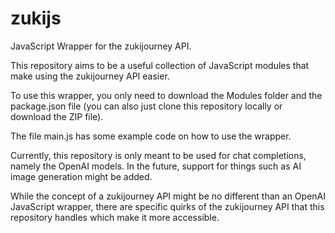 # zukijs
JavaScript Wrapper for the zukijourney API.

This repository aims to be a useful collection of JavaScript modules that make using the zukijourney API easier.

To use this wrapper, you only need to download the Modules folder and the package.json file (you can also just clone this repository locally or download the ZIP file).

The file main.js has some example code on how to use the wrapper.

Currently, this repository is only meant to be used for chat completions, namely the OpenAI models. In the future, support for things such as AI image generation might be added.

While the concept of a zukijourney API might be no different than an OpenAI JavaScript wrapper, there are specific quirks of the zukijourney API that this repository handles which make it more accessible.
